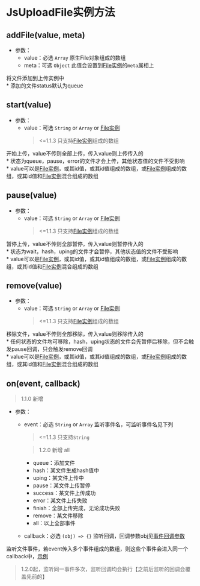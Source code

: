 # JsUploadFile实例方法

## addFile(value, meta)

+ 参数：
  + value：必选 `Array` 原生File对象组成的数组
  + meta：可选 `Object` 此值会设置到[File实例](/v1/usage/file-attr.md?id=meta)的`meta`属相上

将文件添加到上传实例中<br>* 添加的文件status默认为queue

## start(value)

+ 参数：
  + value：可选 `String` or `Array` or [File实例](/v1/usage/file-attr.md)
    > <=1.1.3 只支持[File实例](/v1/usage/file-attr.md)组成的数组

开始上传，value不传则全部上传，传入value则上传传入的
<br>* 状态为queue，pause，error的文件才会上传，其他状态值的文件不受影响
<br>* value可以是[File实例](/v1/usage/file-attr.md)，或其id值，或其id值组成的数组，或[File实例](/v1/usage/file-attr.md)组成的数组，或其id值和[File实例](/v1/usage/file-attr.md)混合组成的数组

## pause(value)

+ 参数：
  + value：可选 `String` or `Array` or [File实例](/v1/usage/file-attr.md)
    > <=1.1.3 只支持[File实例](/v1/usage/file-attr.md)组成的数组

暂停上传，value不传则全部暂停，传入value则暂停传入的
<br>* 状态为wait，hash，uping的文件才会暂停，其他状态值的文件不受影响
<br>* value可以是[File实例](/v1/usage/file-attr.md)，或其id值，或其id值组成的数组，或[File实例](/v1/usage/file-attr.md)组成的数组，或其id值和[File实例](/v1/usage/file-attr.md)混合组成的数组

## remove(value)

+ 参数：
  + value：可选 `String` or `Array` or [File实例](/v1/usage/file-attr.md)
    > <=1.1.3 只支持[File实例](/v1/usage/file-attr.md)组成的数组

移除文件，value不传则全部移除，传入value则移除传入的
<br>* 任何状态的文件均可移除，hash，uping状态的文件会先暂停后移除，但不会触发pause回调，只会触发remove回调
<br>* value可以是[File实例](/v1/usage/file-attr.md)，或其id值，或其id值组成的数组，或[File实例](/v1/usage/file-attr.md)组成的数组，或其id值和[File实例](/v1/usage/file-attr.md)混合组成的数组

## on(event, callback)

> 1.1.0 新增

+ 参数：
  + event：必选 `String` or `Array` 监听事件名，可监听事件名见下列
    > <=1.1.3 只支持`String`

    > 1.2.0 新增 all
    + queue：添加文件
    + hash：某文件生成hash值中
    + uping：某文件上传中
    + pause：某文件上传暂停
    + success：某文件上传成功
    + error：某文件上传失败
    + finish：全部上传完成，无论成功失败
    + remove：某文件移除
    + all：以上全部事件
  + callback：必选 `(obj) => {}` 监听回调，回调参数obj见[事件回调参数](/v1/usage/cb-params.md)

监听文件事件，若event传入多个事件组成的数组，则这些个事件会进入同一个callback中，[示例](/v1/example/eg-onevent.md)

> 1.2.0起，监听同一事件多次，监听回调均会执行【之前后监听的回调会覆盖先前的】
